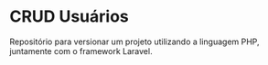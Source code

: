 # CRUD Usuários
Repositório para versionar um projeto utilizando a linguagem PHP, juntamente com o framework Laravel.
